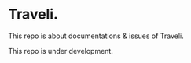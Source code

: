# Traveli.

This repo is about documentations & issues of Traveli.

This repo is under development.
